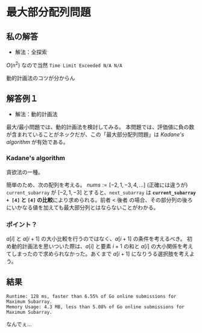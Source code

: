# 最大部分配列問題

## 私の解答

- 解法：全探索

$O(n^2)$ なので当然 `Time Limit Exceeded N/A N/A`

動的計画法のコツが分からん

## 解答例１

- 解法：動的計画法

最大/最小問題では、動的計画法を検討してみる。
本問題では、評価値に負の数が含まれていることがネックだが、この「最大部分配列問題」は _Kadane's algorithm_ が有効である。

### Kadane's algorithm

貪欲法の一種。

簡単のため、次の配列を考える。
$nums := [-2, 1, -3, 4, ...]$
(正確には違うが) `current_subarray` が $[-2, 1, -3]$ とすると、`next_subarray` は **`current_subarray + [4]` と `[4]` の比較**により求められる。前者 < 後者 の場合、その部分列の後ろにいかなる値を加えても最大部分列とはならないことがわかる。

### ポイント？

$a[i]$ と $a[i+1]$ の大小比較を行うのではなく、$a[i+1]$ の条件を考えるべき。
初め動的計画法を思いついた際は、$a[i]$ と要素 $i+1$ の和と $a[i]$ の大小関係を考えてしまったので求められなかった。あくまで $a[i+1]$ になりうる選択肢を考えよう。

## 結果

    Runtime: 128 ms, faster than 6.55% of Go online submissions for Maximum Subarray.
    Memory Usage: 4.3 MB, less than 5.08% of Go online submissions for Maximum Subarray.

なんでぇ…
